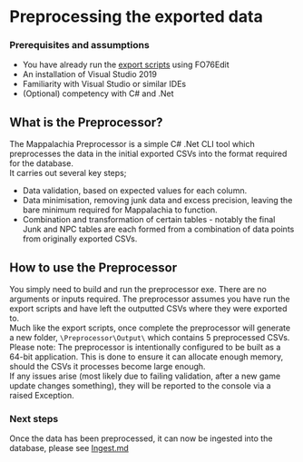 # Preprocessing the exported data

### Prerequisites and assumptions
* You have already run the [export scripts](EditScripts.md) using FO76Edit
* An installation of Visual Studio 2019
* Familiarity with Visual Studio or similar IDEs
* (Optional) competency with C# and .Net

## What is the Preprocessor?
The Mappalachia Preprocessor is a simple C# .Net CLI tool which preprocesses the data in the initial exported CSVs into the format required for the database.<br/>
It carries out several key steps;
* Data validation, based on expected values for each column.
* Data minimisation, removing junk data and excess precision, leaving the bare minimum required for Mappalachia to function.
* Combination and transformation of certain tables - notably the final Junk and NPC tables are each formed from a combination of data points from originally exported CSVs.

## How to use the Preprocessor
You simply need to build and run the preprocessor exe. There are no arguments or inputs required. The preprocessor assumes you have run the export scripts and have left the outputted CSVs where they were exported to.<br/>
Much like the export scripts, once complete the preprocessor will generate a new folder, `\Preprocessor\Output\` which contains 5 preprocessed CSVs.<br/>
Please note: The preprocessor is intentionally configured to be built as a 64-bit application. This is done to ensure it can allocate enough memory, should the CSVs it processes become large enough.<br/>
If any issues arise (most likely due to failing validation, after a new game update changes something), they will be reported to the console via a raised Exception.

### Next steps
Once the data has been preprocessed, it can now be ingested into the database, please see [Ingest.md](Ingest.md)
